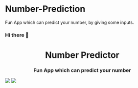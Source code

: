# Number-Prediction
Fun App which can predict your number, by giving some inputs.

### Hi there 👋
<h1 align="center">Number Predictor</h1>
<h3 align="center">Fun App which can predict your number  </h3>

<img src="Number-Prediction/images/app1.jpeg">
<img src="Number-Prediction/images/app2.jpeg">
